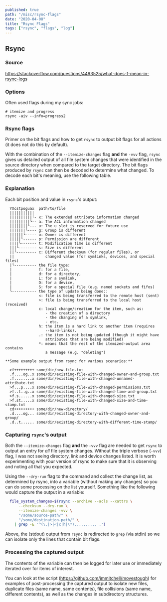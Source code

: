 ```yaml
---
published: true
path: "/misc/rsync-flags"
date: "2020-04-08"
title: "Rsync Flags"
tags: ["rsync", "flags", "log"]
---
```


## Rsync

### Source

https://stackoverflow.com/questions/4493525/what-does-f-mean-in-rsync-logs

### Options

Often used flags during my sync jobs:

```
# itemize and progress
rsync -aiv --info=progress2
```

### Rsync flags

Primer on the bit flags and how to get `rsync` to output bit flags for all actions (it does not do this by default).

With the combination of the `--itemize-changes` flag **and** the `-vvv` flag, `rsync` gives us detailed output of all file system changes that were identified in the source directory when compared to the target directory. The bit flags produced by `rsync` can then be decoded to determine what changed. To decode each bit's meaning, use the following table.

### Explanation

Each bit position and value in `rsync`'s output:

```
  YXcstpoguax  path/to/file
  |||||||||||
  ||||||||||╰- x: The extended attribute information changed
  |||||||||╰-- a: The ACL information changed
  ||||||||╰--- u: The u slot is reserved for future use
  |||||||╰---- g: Group is different
  ||||||╰----- o: Owner is different
  |||||╰------ p: Permission are different
  ||||╰------- t: Modification time is different
  |||╰-------- s: Size is different
  ||╰--------- c: Different checksum (for regular files), or
  ||              changed value (for symlinks, devices, and special files)
  |╰---------- the file type:
  |            f: for a file,
  |            d: for a directory,
  |            L: for a symlink,
  |            D: for a device,
  |            S: for a special file (e.g. named sockets and fifos)
  ╰----------- the type of update being done::
               <: file is being transferred to the remote host (sent)
               >: file is being transferred to the local host (received)
               c: local change/creation for the item, such as:
                  - the creation of a directory
                  - the changing of a symlink,
                  - etc.
               h: the item is a hard link to another item (requires
                  --hard-links).
               .: the item is not being updated (though it might have
                  attributes that are being modified)
               *: means that the rest of the itemized-output area contains
                  a message (e.g. "deleting")

**Some example output from rsync for various scenarios:**

  >f+++++++++ some/dir/new-file.txt
  .f....og..x some/dir/existing-file-with-changed-owner-and-group.txt
  .f........x some/dir/existing-file-with-changed-unnamed-attribute.txt
  >f...p....x some/dir/existing-file-with-changed-permissions.txt
  >f..t..g..x some/dir/existing-file-with-changed-time-and-group.txt
  >f.s......x some/dir/existing-file-with-changed-size.txt
  >f.st.....x some/dir/existing-file-with-changed-size-and-time-stamp.txt
  cd+++++++++ some/dir/new-directory/
  .d....og... some/dir/existing-directory-with-changed-owner-and-group/
  .d..t...... some/dir/existing-directory-with-different-time-stamp/
```

### Capturing `rsync`'s output

Both the `--itemize-changes` flag **and** the `-vvv` flag are needed to get `rsync` to output an entry for *all* file system changes. Without the triple verbose (`-vvv`) flag, I was not seeing directory, link and device changes listed. It is worth experimenting with your version of rsync to make sure that it is observing and noting all that you expected.

Using the `--dry-run` flag to the command and collect the change list, as determined by rsync, into a variable (without making any changes) so you can do some processing on the list yourself. Something like the following would capture the output in a variable:

```bash
  file_system_changes=$(rsync --archive --acls --xattrs \
      --checksum --dry-run \
      --itemize-changes -vvv \
      "/some/source-path/" \
      "/some/destination-path/" \
    | grep -E '^(\.|>|<|c|h|\*).......... .')
```

Above, the (stdout) output from `rsync` is redirected to `grep` (via stdin) so we can isolate only the lines that contain bit flags.

### Processing the captured output

The contents of the variable can then be logged for later use or immediately iterated over for items of interest.

You can look at the script  (https://github.com/jmmitchell/movestough) for examples of post-processing the captured output to isolate new files, duplicate files (same name, same contents), file collisions (same name, different contents), as well as the changes in subdirectory structures.
